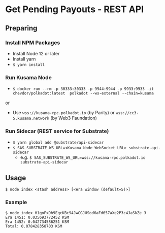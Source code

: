 # Get Pending Payouts - REST API

## Preparing

### Install NPM Packages
- Install Node 12 or later
- Install yarn
- `$ yarn install`

### Run Kusama Node
- `$ docker run --rm -p 30333:30333 -p 9944:9944 -p 9933:9933 -it chevdor/polkadot:latest  polkadot --ws-external --chain=kusama`

or

- Use `wss://kusama-rpc.polkadot.io` (by Parity) or `wss://cc3-5.kusama.network` (by Web3 Faundation)

### Run Sidecar (REST service for Substrate)
- `$ yarn global add @substrate/api-sidecar`
- `$ SAS_SUBSTRATE_WS_URL=<Kusama Node WebSocket URL> substrate-api-sidecar`
  + e.g. `$ SAS_SUBSTRATE_WS_URL=wss://kusama-rpc.polkadot.io substrate-api-sidecar`

## Usage
`$ node index <stash address> [<era window (default=5)>]`

### Example
```
$ node index H1goFxDh9EqcKBc94JwCGJUSod6aFd657aXe2P3c4JaSkZe 3
Era 1451: 0.035693772452 KSM
Era 1452: 0.042734586251 KSM
Total: 0.078428358703 KSM
```

